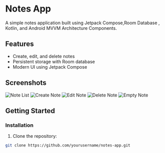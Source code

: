 # Notes App

A simple notes application built using Jetpack Compose,Room Database , Kotlin, and Android MVVM Architecture Components.

## Features

- Create, edit, and delete notes
- Persistent storage with Room database
- Modern UI using Jetpack Compose

## Screenshots

![Note List](https://github.com/umesh-coder/note_jp/blob/main/Screenshots/note_list_screen.jpg)
![Create Note](https://github.com/umesh-coder/note_jp/blob/main/Screenshots/create_note_screen.jpg)
![Edit Note](https://github.com/umesh-coder/note_jp/blob/main/Screenshots/edit_note_screen.jpg)
![Delete Note](https://github.com/umesh-coder/note_jp/blob/main/Screenshots/delete_note.jpg)
![Empty Note](https://github.com/umesh-coder/note_jp/blob/main/Screenshots/no_notes_screen.jpg)


## Getting Started

### Installation

1. Clone the repository:

```bash
git clone https://github.com/yourusername/notes-app.git
